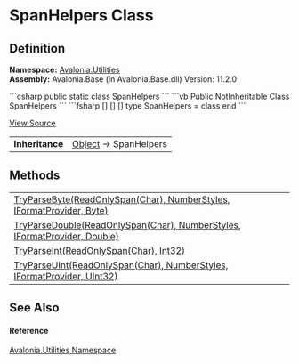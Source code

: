 # SpanHelpers Class




## Definition
**Namespace:** <a href="N_Avalonia_Utilities">Avalonia.Utilities</a>  
**Assembly:** Avalonia.Base (in Avalonia.Base.dll) Version: 11.2.0

<Tabs groupId="api-code-preview">
<TabItem value="csharp" label="C#">
```csharp
public static class SpanHelpers
```
</TabItem>
<TabItem value="vb" label="VB">
```vb
<ExtensionAttribute>
Public NotInheritable Class SpanHelpers
```
</TabItem>
<TabItem value="fsharp" label="F#">
```fsharp
[<AbstractClassAttribute>]
[<SealedAttribute>]
[<ExtensionAttribute>]
type SpanHelpers = class end
```
</TabItem>
</Tabs>



<a href="https://github.com/AvaloniaUI/Avalonia/tree/master/src/Avalonia.Base/Utilities/SpanHelpers.cs" title="View the source code">View Source</a>

<table>
<tr><td><strong>Inheritance</strong></td><td><a href="https://learn.microsoft.com/dotnet/api/system.object" target="_blank" rel="noopener noreferrer">Object</a>  →  SpanHelpers</td></tr>
</table>



## Methods
<table>
<tr>
<td><a href="M_Avalonia_Utilities_SpanHelpers_TryParseByte">TryParseByte(ReadOnlySpan(Char), NumberStyles, IFormatProvider, Byte)</a></td>
<td> </td>
</tr>
<tr>
<td><a href="M_Avalonia_Utilities_SpanHelpers_TryParseDouble">TryParseDouble(ReadOnlySpan(Char), NumberStyles, IFormatProvider, Double)</a></td>
<td> </td>
</tr>
<tr>
<td><a href="M_Avalonia_Utilities_SpanHelpers_TryParseInt">TryParseInt(ReadOnlySpan(Char), Int32)</a></td>
<td> </td>
</tr>
<tr>
<td><a href="M_Avalonia_Utilities_SpanHelpers_TryParseUInt">TryParseUInt(ReadOnlySpan(Char), NumberStyles, IFormatProvider, UInt32)</a></td>
<td> </td>
</tr>
</table>

## See Also


#### Reference
<a href="N_Avalonia_Utilities">Avalonia.Utilities Namespace</a>  

